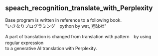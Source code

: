 ## speach_recognition_translate_with_Perplexity

Base program is written in reference to a following book. <br>
"いきなりプログラミング　python by wat, 翔泳社"

A part of translation is changed from translation with pattern　by using regular expression　<br>
to a generative AI translation with Perplexity.
